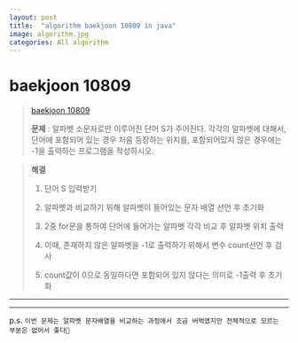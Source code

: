 ```yaml
---
layout: post
title:  "algorithm baekjoon 10809 in java"
image: algorithm.jpg  
categories: All algorithm  
---
```


# baekjoon 10809  

> [baekjoon 10809](https://www.acmicpc.net/problem/10809)  
> 
> **문제** : 알파벳 소문자로만 이루어진 단어 S가 주어진다. 각각의 알파벳에 대해서, 단어에 포함되어 있는 경우 처음 등장하는 위치를, 포함되어있지 않은 경우에는 -1을 출력하는 프로그램을 작성하시오.  

> **해결**  
> 
> 1. 단어 S 입력받기  
> 
> 2. 알파벳과 비교하기 위해 알파벳이 들어있는 문자 배열 선언 후 초기화  
> 
> 3. 2중 for문을 통하여 단어에 들어가는 알파벳 각각 비교 후 알파벳 위치 출력  
> 
> 4. 이때, 존재하지 않은 알파벳을 -1로 출력하기 위해서 변수 count선언 후 검사  
> 
> 5. count값이 0으로 동일하다면 포함되어 있지 않다는 의미로 -1출력 후 초기화  
> 

---  
<script src="https://gist.github.com/nnlog/123c1c80228223b7f32feee09dcc1454.js"></script>
---  

p.s. `이번 문제는 알파벳 문자배열을 비교하는 과정에서 조금 버벅였지만 전체적으로 모르는 부분은 없어서 좋다🤠`  

